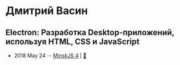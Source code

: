 # Дмитрий Васин

## Electron: Разработка Desktop-приложений, используя HTML, CSS и JavaScript
- 2018 May 24 -- [MinskJS 4](https://www.youtube.com/watch?v=AfAPjvp948I)  | [:notebook:](https://docs.google.com/presentation/d/1AoGmzhulv7YYJCXi_AyUYLrrJ5Dhj-RmrpR9i41_PUk/edit)  
